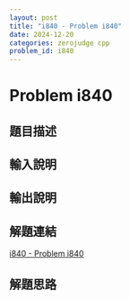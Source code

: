 ```yaml
---
layout: post
title: "i840 - Problem i840"
date: 2024-12-20
categories: zerojudge cpp
problem_id: i840
---
```


# Problem i840

## 題目描述



## 輸入說明



## 輸出說明



## 解題連結

[i840 - Problem i840](https://zerojudge.tw/ShowProblem?problemid=i840)

## 解題思路

